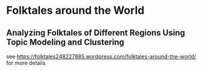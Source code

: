 # Folktales around the World
## Analyzing Folktales of Different Regions Using Topic Modeling and Clustering
see https://folktales248227885.wordpress.com/folktales-around-the-world/ for more details
